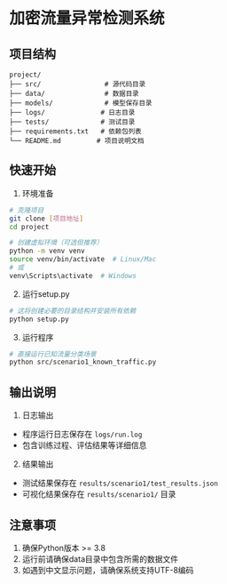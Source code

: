 # 加密流量异常检测系统

## 项目结构
```
project/
├── src/                # 源代码目录
├── data/               # 数据目录
├── models/             # 模型保存目录
├── logs/              # 日志目录
├── tests/             # 测试目录
├── requirements.txt   # 依赖包列表
└── README.md         # 项目说明文档
```

## 快速开始

1. 环境准备
```bash
# 克隆项目
git clone [项目地址]
cd project

# 创建虚拟环境（可选但推荐）
python -m venv venv
source venv/bin/activate  # Linux/Mac
# 或
venv\Scripts\activate  # Windows
```

2. 运行setup.py
```bash
# 这将创建必要的目录结构并安装所有依赖
python setup.py
```

3. 运行程序
```bash
# 直接运行已知流量分类场景
python src/scenario1_known_traffic.py
```

## 输出说明

1. 日志输出
- 程序运行日志保存在 `logs/run.log`
- 包含训练过程、评估结果等详细信息

2. 结果输出
- 测试结果保存在 `results/scenario1/test_results.json`
- 可视化结果保存在 `results/scenario1/` 目录

## 注意事项
1. 确保Python版本 >= 3.8
2. 运行前请确保data目录中包含所需的数据文件
3. 如遇到中文显示问题，请确保系统支持UTF-8编码

